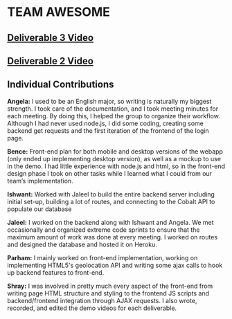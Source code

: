 # TEAM AWESOME

## [Deliverable 3 Video](https://www.youtube.com/watch?v=IeXBkIrlurg)
## [Deliverable 2 Video](https://www.youtube.com/watch?v=dCPwDSkWu0s)

## Individual Contributions

**Angela:** I used to be an English major, so writing is naturally my biggest strength. I took care of the documentation, and I took meeting minutes for each meeting. By doing this, I helped the group to organize their workflow. Although I had never used node.js, I did some coding, creating some backend get requests and the first iteration of the frontend of the login page.

**Bence:** Front-end plan for both mobile and desktop versions of the webapp (only ended up implementing desktop version), as well as a mockup to use in the demo. I had little experience with node.js and html, so in the front-end design phase I took on other tasks while I learned what I could from our team’s implementation.

**Ishwant:** Worked with Jaleel to build the entire backend server including initial set-up, building a lot of routes, and connecting to the Cobalt API to populate our database

**Jaleel:** I worked on the backend along with Ishwant and Angela. We met occasionally and 
organized extreme code sprints to ensure that the maximum amount of work was done 
at every meeting. I worked on routes and designed the database and hosted it on Heroku.

**Parham:** I mainly worked on front-end implementation, working on implementing HTML5's geolocation API and writing some ajax calls to hook up backend features to front-end.

**Shray:** I was involved in pretty much every aspect of the front-end from writing page HTML structure and styling to the frontend JS scripts and backend/frontend integration through AJAX requests. I also wrote, recorded, and edited the demo videos for each deliverable.
